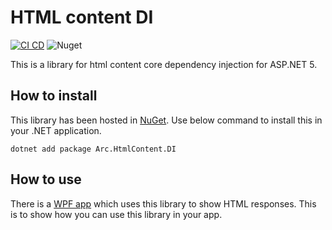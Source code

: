 # HTML content DI

[![CI CD](https://github.com/Arnab-Developer/Arc.HtmlContent.DI/actions/workflows/ci-cd.yml/badge.svg)](https://github.com/Arnab-Developer/Arc.HtmlContent.DI/actions/workflows/ci-cd.yml)
![Nuget](https://img.shields.io/nuget/v/Arc.HtmlContent.DI)

This is a library for html content core dependency injection for ASP.NET 5.

## How to install

This library has been hosted in 
[NuGet](https://www.nuget.org/packages/Arc.HtmlContent.DI/). 
Use below command to install this in your .NET application.

```
dotnet add package Arc.HtmlContent.DI
```

## How to use

There is a 
[WPF app](https://github.com/Arnab-Developer/ArnabDeveloper.HtmlContent.WpfApp) 
which uses this library to show HTML responses. This is to show how you can use this 
library in your app.
